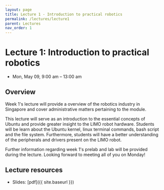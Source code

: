 ```yaml
---
layout: page
title: Lecture 1 - Introduction to practical robotics
permalink: /lectures/lecture1
parent: Lectures
nav_order: 1
---
```


# **Lecture 1: Introduction to practical robotics**
* Mon, May 09, 9:00 am – 13:00 am

## **Overview**

Week 1's lecture will provide a overview of the robotics industry in Singapore and cover administrative matters pertaining to the module. 

This lecture will serve as an introduction to the essential concepts of Ubuntu and provide greater insight to the LIMO robot hardware. Students will be learn about the Ubuntu kernel, linux terminal commands, bash script and the file system. Furthermore, students will have a better understanding of the peripherals and drivers present on the LIMO robot. 

Further information regarding week 1's prelab and lab will be provided during the lecture.
Looking forward to meeting all of you on Monday!


## **Lecture resources**
* Slides: [pdf]({{ site.baseurl }})
<!-- - Lecture notes: [pdf](#) -->

